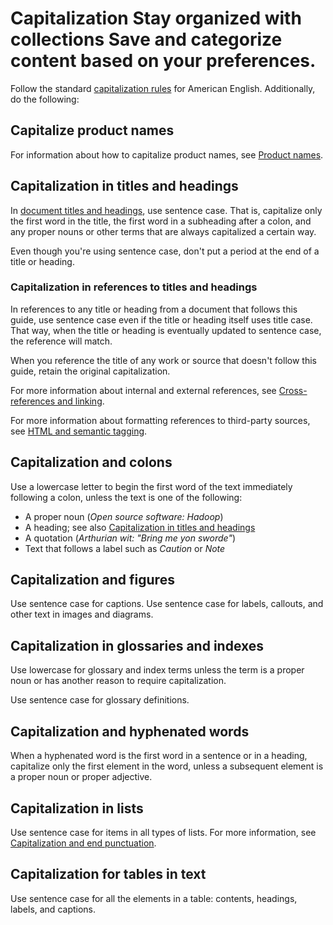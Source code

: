 
# Capitalization Stay organized with collections Save and categorize content based on your preferences.

Follow the standard [capitalization rules](https://owl.purdue.edu/owl/general_writing/mechanics/help_with_capitals.html) for American English. Additionally,
do the following:

## Capitalize product names

For information about how to capitalize product names, see
[Product names](/style/product-names).

## Capitalization in titles and headings

In [document titles and headings](/style/headings), use sentence case. That is,
capitalize only the first word in the title, the first word in a subheading after a colon, and any
proper nouns or other terms that are always capitalized a certain way.

Even though you're using sentence case, don't put a period at the end of a title or
heading.

### Capitalization in references to titles and headings

In references to any title or heading from a document that follows this guide, use sentence case
even if the title or heading itself uses title case. That way, when the title or heading is
eventually updated to sentence case, the reference will match.

When you reference the title of any work or source that doesn't follow this guide, retain the
original capitalization.

For more information about internal and external references, see
[Cross-references and linking](/style/cross-references).

For more information about formatting references to third-party sources,
see [HTML and semantic tagging](/style/semantic-tagging).

## Capitalization and colons

Use a lowercase letter to begin the first word of the text immediately
following a colon, unless the text is one of the following:

* A proper noun (*Open source software: Hadoop*)
* A heading; see also [Capitalization in titles
  and headings](#capitalization-in-titles-and-headings)
* A quotation (*Arthurian wit: "Bring me yon sworde"*)
* Text that follows a label such as *Caution* or *Note*

## Capitalization and figures

Use sentence case for captions. Use sentence case for labels, callouts, and
other text in images and diagrams.

## Capitalization in glossaries and indexes

Use lowercase for glossary and index terms unless the term is a proper noun
or has another reason to require capitalization.

Use sentence case for glossary definitions.

## Capitalization and hyphenated words

When a hyphenated word is the first word in a sentence or in a heading,
capitalize only the first element in the word, unless a subsequent element is a
proper noun or proper adjective.

## Capitalization in lists

Use sentence case for items in all types of lists. For more information, see
[Capitalization and end punctuation](/style/lists#capitalization-and-end-punctuation).

## Capitalization for tables in text

Use sentence case for all the elements in a table: contents, headings,
labels, and captions.


